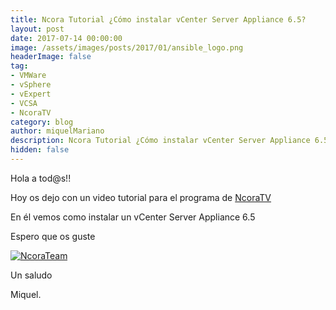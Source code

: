 ```yaml
---
title: Ncora Tutorial ¿Cómo instalar vCenter Server Appliance 6.5?
layout: post
date: 2017-07-14 00:00:00
image: /assets/images/posts/2017/01/ansible_logo.png
headerImage: false
tag:
- VMWare
- vSphere
- vExpert
- VCSA
- NcoraTV
category: blog
author: miquelMariano
description: Ncora Tutorial ¿Cómo instalar vCenter Server Appliance 6.5?
hidden: false
---
```


Hola a tod@s!!

Hoy os dejo con un video tutorial para el programa de [NcoraTV](https://www.ncora.com/tv/)

En él vemos como instalar un vCenter Server Appliance 6.5

Espero que os guste

[![NcoraTeam](https://img.youtube.com/vi/aPMuLQo_eeE/0.jpg)](https://youtu.be/aPMuLQo_eeE "#NcoraTutorial21")

Un saludo

Miquel.